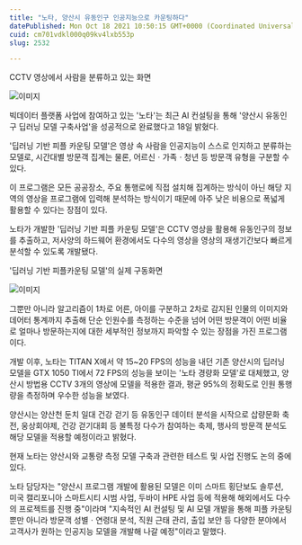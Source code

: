 ```yaml
---
title: "노타, 양산시 유동인구 인공지능으로 카운팅하다"
datePublished: Mon Oct 18 2021 10:50:15 GMT+0000 (Coordinated Universal Time)
cuid: cm701vdkl000q09kv4lxb553p
slug: 2532

---
```



CCTV 영상에서 사람을 분류하고 있는 화면

![이미지](https://cdn.hashnode.com/res/hashnode/image/upload/v1739252226087/3df2406c-be7b-42e3-9722-522d6e03c3e3.png)

빅데이터 플랫폼 사업에 참여하고 있는 '노타'는 최근 AI 컨설팅을 통해 '양산시 유동인구 딥러닝 모델 구축사업'을 성공적으로 완료했다고 18일 밝혔다.

'딥러닝 기반 피플 카운팅 모델'은 영상 속 사람을 인공지능이 스스로 인지하고 분류하는 모델로, 시간대별 방문객 집계는 물론, 어르신ㆍ가족ㆍ청년 등 방문객 유형을 구분할 수 있다.

이 프로그램은 모든 공공장소, 주요 통행로에 직접 설치해 집계하는 방식이 아닌 해당 지역의 영상을 프로그램에 입력해 분석하는 방식이기 때문에 아주 낮은 비용으로 폭넓게 활용할 수 있다는 장점이 있다.

노타가 개발한 '딥러닝 기반 피플 카운팅 모델'은 CCTV 영상을 활용해 유동인구의 정보를 추출하고, 저사양의 하드웨어 환경에서도 다수의 영상을 영상의 재생기간보다 빠르게 분석할 수 있도록 개발됐다.

'딥러닝 기반 피플카운팅 모델'의 실제 구동화면

![이미지](https://cdn.hashnode.com/res/hashnode/image/upload/v1739252228129/9c23372d-b1db-4d49-b177-491b0bb3015b.jpeg)

그뿐만 아니라 알고리즘이 1차로 어른, 아이를 구분하고 2차로 감지된 인물의 이미지와 데어터 통계까지 추출해 단순 인원수를 측정하는 수준을 넘어 어떤 방문객이 어떤 비율로 얼마나 방문하는지에 대한 세부적인 정보까지 파악할 수 있는 장점을 가진 프로그램이다.

개발 이후, 노타는 TITAN X에서 약 15~20 FPS의 성능을 내던 기존 양산시의 딥러닝 모델을 GTX 1050 TI에서 72 FPS의 성능을 보이는 '노타 경량화 모델'로 대체했고, 양산시 방법용 CCTV 3개의 영상에 모델을 적용한 결과, 평균 95%의 정확도로 인원 통행량을 측정하며 우수한 성능을 보였다.

양산시는 양산천 둔치 일대 건강 걷기 등 유동인구 데이터 분석을 시작으로 삽량문화 축전, 웅상회야제, 건강 걷기대회 등 불특정 다수가 참여하는 축제, 행사의 방문객 분석도 해당 모델을 적용할 예정이라고 밝혔다.

현재 노타는 양산시와 교통량 측정 모델 구축과 관련한 테스트 및 사업 진행도 논의 중에 있다.

노타 담당자는 "양산시 프로그램 개발에 활용된 모델은 이미 스마트 횡단보도 솔루션, 미국 캘리포니아 스마트시티 시범 사업, 두바이 HPE 사업 등에 적용해 해외에서도 다수의 프로젝트를 진행 중"이라며 "지속적인 AI 컨설팅 및 AI 모델 개발을 통해 피플 카운팅뿐만 아니라 방문객 성별ㆍ연령대 분석, 직원 근태 관리, 출입 보안 등 다양한 분야에서 고객사가 원하는 인공지능 모델을 개발해 나갈 예정"이라고 말했다.